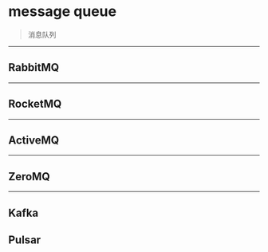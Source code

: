 # message queue
> 消息队列
---
## RabbitMQ


---
## RocketMQ



---
## ActiveMQ


---
## ZeroMQ

---
## Kafka

## Pulsar

